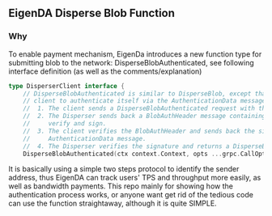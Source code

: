 ## EigenDA Disperse Blob Function

### Why

To enable payment mechanism, EigenDa introduces a new function type for submitting blob to the network: DisperseBlobAuthenticated, see following interface definition (as well as the comments/explanation)
```go
type DisperserClient interface {
	// DisperseBlobAuthenticated is similar to DisperseBlob, except that it requires the
	// client to authenticate itself via the AuthenticationData message. The protoco is as follows:
	//  1. The client sends a DisperseBlobAuthenticated request with the DisperseBlobRequest message
	//  2. The Disperser sends back a BlobAuthHeader message containing information for the client to
	//     verify and sign.
	//  3. The client verifies the BlobAuthHeader and sends back the signed BlobAuthHeader in an
	//     AuthenticationData message.
	//  4. The Disperser verifies the signature and returns a DisperseBlobReply message.
	DisperseBlobAuthenticated(ctx context.Context, opts ...grpc.CallOption) (Disperser_DisperseBlobAuthenticatedClient, error)
```

It is basically using a simple two steps protocol to identify the sender address, thus EigenDA can track users' TPS and throughput more easily, as well as bandwidth payments. This repo mainly for 
showing how the authentication process works, or anyone want get rid of the tedious code can use the function straightaway, although it is quite SIMPLE.